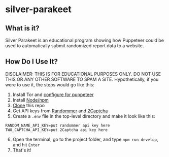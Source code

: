 # silver-parakeet

## What is it?

Silver Parakeet is an educational program showing how Puppeteer could be used to automatically submit randomized report data to a website.

## How Do I Use It?
DISCLAIMER: THIS IS FOR EDUCATIONAL PURPOSES ONLY. DO NOT USE THIS OR ANY OTHER SOFTWARE TO SPAM A SITE.
Hypothetically, if you were to use it, the steps would go like this:

1. Install Tor and [configure for puppeteer](https://levelup.gitconnected.com/anonymous-web-scrapping-with-node-js-tor-apify-and-cheerio-3b36ec6a45dc)
2. Install [Node/npm](https://docs.microsoft.com/en-us/windows/dev-environment/javascript/nodejs-beginners-tutorial)
3. [Clone](https://docs.github.com/en/github/creating-cloning-and-archiving-repositories/cloning-a-repository-from-github/cloning-a-repository) this repo
4. Get API keys from [Randommer](https://randommer.io/) and [2Captcha](https://2captcha.com)
5. Create a `.env` file in the top-level directory and make it look like this:

```
RANDOM_NAME_API_KEY=put randommer api key here
TWO_CAPTCHA_API_KEY=put 2Captcha api key here
```

6. Open the terminal, go to the project folder, and type `npm run develop`, and hit `Enter`
7. That's it!
